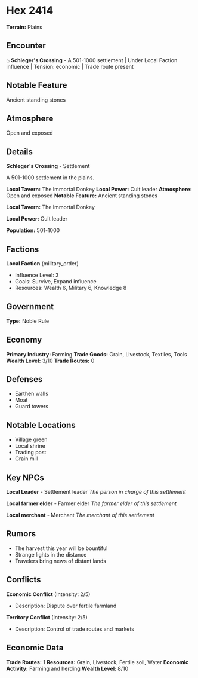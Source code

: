 # Hex 2414

**Terrain:** Plains

## Encounter
⌂ **Schleger's Crossing** - A 501-1000 settlement | Under Local Faction influence | Tension: economic | Trade route present

## Notable Feature
Ancient standing stones

## Atmosphere
Open and exposed

## Details
**Schleger's Crossing** - Settlement

A 501-1000 settlement in the plains.

**Local Tavern:** The Immortal Donkey
**Local Power:** Cult leader
**Atmosphere:** Open and exposed
**Notable Feature:** Ancient standing stones

**Local Tavern:** The Immortal Donkey

**Local Power:** Cult leader

**Population:** 501-1000

## Factions
**Local Faction** (military_order)
- Influence Level: 3
- Goals: Survive, Expand influence
- Resources: Wealth 6, Military 6, Knowledge 8

## Government
**Type:** Noble Rule

## Economy
**Primary Industry:** Farming
**Trade Goods:** Grain, Livestock, Textiles, Tools
**Wealth Level:** 3/10
**Trade Routes:** 0

## Defenses
- Earthen walls
- Moat
- Guard towers

## Notable Locations
- Village green
- Local shrine
- Trading post
- Grain mill

## Key NPCs
**Local Leader** - Settlement leader
*The person in charge of this settlement*

**Local farmer elder** - Farmer elder
*The farmer elder of this settlement*

**Local merchant** - Merchant
*The merchant of this settlement*

## Rumors
- The harvest this year will be bountiful
- Strange lights in the distance
- Travelers bring news of distant lands

## Conflicts
**Economic Conflict** (Intensity: 2/5)
- Description: Dispute over fertile farmland

**Territory Conflict** (Intensity: 2/5)
- Description: Control of trade routes and markets

## Economic Data
**Trade Routes:** 1
**Resources:** Grain, Livestock, Fertile soil, Water
**Economic Activity:** Farming and herding
**Wealth Level:** 8/10
